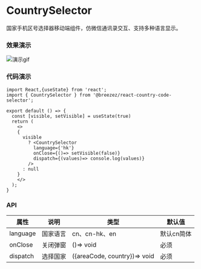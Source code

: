 # CountrySelector

国家手机区号选择器移动端组件，仿微信通讯录交互、支持多种语言显示。

### 效果演示

![演示gif](https://dev-cdn-common.codemao.cn/dev/596/1623221829031CleanShot%202021-06-09%20at%2014.56.28.gif)

### 代码演示
```tsx
import React,{useState} from 'react';
import { CountrySelector } from '@breezez/react-country-code-selector';

export default () => {
  const [visible, setVisible] = useState(true)
  return (
    <>
    {
      visible  
        ? <CountrySelector
          language={'hk'}
          onClose={()=> setVisible(false)} 
          dispatch={(values)=> console.log(values)}
        />
      : null
    }
    </>
  );
}
```
### API

|  属性     | 说明    | 类型                          | 默认值    |
|----------|---------|------------------------------|--------- |
| language | 国家语言 | cn、cn-hk、en                 | 默认cn简体|
| onClose  | 关闭弹窗 | ()=> void                    | 必须      |
| dispatch | 选择国家 |({areaCode, country})=> void  | 必须      |
